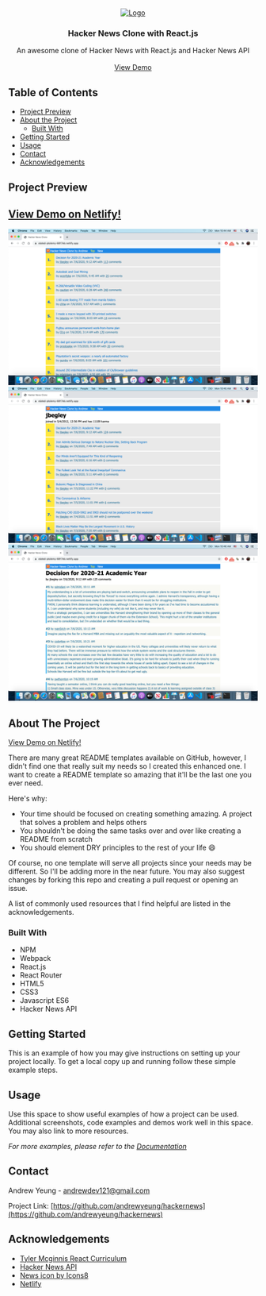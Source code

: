 <!-- PROJECT HEADING -->
<br />
<p align="center">
  <a target="_blank" href="https://elated-ptolemy-6817eb.netlify.app/">
    <img src="https://img.icons8.com/fluent/96/000000/news.png"/ alt="Logo" width="96" height="96">
  </a>

  <h3 align="center">Hacker News Clone with React.js</h3>

  <p align="center">
    An awesome clone of Hacker News with React.js and Hacker News API
    <br />
    <br />
    <a href="https://elated-ptolemy-6817eb.netlify.app/">View Demo</a>
  </p>
</p>



<!-- TABLE OF CONTENTS -->
## Table of Contents

* [Project Preview](#project-preview)
* [About the Project](#about-the-project)
  * [Built With](#built-with)
* [Getting Started](#getting-started)
* [Usage](#usage)
* [Contact](#contact)
* [Acknowledgements](#acknowledgements)

<!-- PROJECT PREVIEW -->
## Project Preview
<h2><a href="https://elated-ptolemy-6817eb.netlify.app/">View Demo on Netlify!</a></h2>

![Front Page](/screenshots/hackernews1.png?raw=true)
![User Info](/screenshots/hackernews2.png?raw=true)
![Comments](/screenshots/hackernews3.png?raw=true)

<!-- ABOUT THE PROJECT -->
## About The Project
<a href="https://elated-ptolemy-6817eb.netlify.app/">View Demo on Netlify!</a>

There are many great README templates available on GitHub, however, I didn't find one that really suit my needs so I created this enhanced one. I want to create a README template so amazing that it'll be the last one you ever need.

Here's why:
* Your time should be focused on creating something amazing. A project that solves a problem and helps others
* You shouldn't be doing the same tasks over and over like creating a README from scratch
* You should element DRY principles to the rest of your life :smile:

Of course, no one template will serve all projects since your needs may be different. So I'll be adding more in the near future. You may also suggest changes by forking this repo and creating a pull request or opening an issue.

A list of commonly used resources that I find helpful are listed in the acknowledgements.

### Built With
* NPM
* Webpack
* React.js
* React Router
* HTML5
* CSS3
* Javascript ES6
* Hacker News API




<!-- GETTING STARTED -->
## Getting Started

This is an example of how you may give instructions on setting up your project locally.
To get a local copy up and running follow these simple example steps.


<!-- USAGE EXAMPLES -->
## Usage

Use this space to show useful examples of how a project can be used. Additional screenshots, code examples and demos work well in this space. You may also link to more resources.

_For more examples, please refer to the [Documentation](https://example.com)_



<!-- CONTACT -->
## Contact

Andrew Yeung - andrewdev121@gmail.com

Project Link: [https://github.com/andrewyeung/hackernews](https://github.com/andrewyeung/hackernews)



<!-- ACKNOWLEDGEMENTS -->
## Acknowledgements
* [Tyler Mcginnis React Curriculum](https://github.com/uidotdev/react-course-curriculum)
* [Hacker News API](https://github.com/HackerNews/API)
* [News icon by Icons8](https://icons8.com/icon/W5To6Q3gjDiK/news)
* [Netlify](https://www.netlify.com/)


